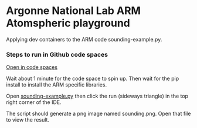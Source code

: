 # Argonne National Lab ARM Atomspheric playground

Applying dev containers to the ARM code sounding-example.py.

### Steps to run in Github code spaces
[Open in code spaces](https://codespaces.new/SteveFroehlich/anl-arm)

Wait about 1 minute for the code space to spin up. Then wait for the pip
install to install the ARM specific libraries.

Open [sounding-example.py](sounding-example.py) then click the run (sideways triangle)
in the top right corner of the IDE.

The script should generate a png image named sounding.png. Open that file to view the result.
